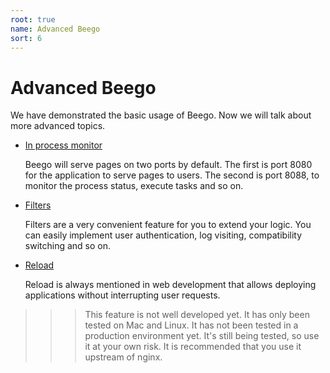 ```yaml
---
root: true
name: Advanced Beego
sort: 6
---
```


# Advanced Beego

We have demonstrated the basic usage of Beego. Now we will talk about more advanced topics.

- [In process monitor](./monitor.md)

  Beego will serve pages on two ports by default. The first is port 8080 for the application to serve pages to users. The second is port 8088, to monitor the process status, execute tasks and so on.
	
- [Filters](../mvc/controller/filter.md)

  Filters are a very convenient feature for you to extend your logic. You can easily implement user authentication, log visiting, compatibility switching and so on.
	
- [Reload](./reload.md)

  Reload is always mentioned in web development that allows deploying applications without interrupting user requests.
	
>>> This feature is not well developed yet. It has only been tested on Mac and Linux. It has not been tested in a production environment yet. It's still being tested, so use it at your own risk. It is recommended that you use it upstream of nginx.
